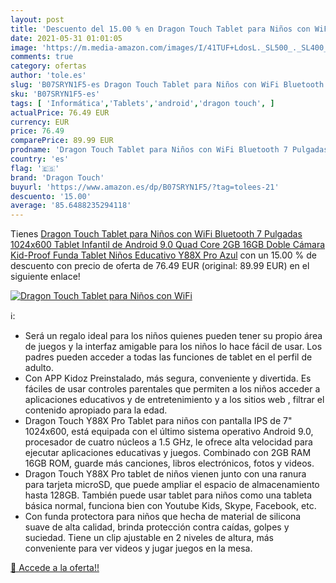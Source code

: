 ```yaml
---
layout: post
title: 'Descuento del 15.00 % en Dragon Touch Tablet para Niños con WiFi '
date: 2021-05-31 01:01:05
image: 'https://m.media-amazon.com/images/I/41TUF+LdosL._SL500_._SL400_.jpg'
comments: true
category: ofertas
author: 'tole.es'
slug: 'B07SRYN1F5-es Dragon Touch Tablet para Niños con WiFi Bluetooth 7...'
sku: 'B07SRYN1F5-es'
tags: [ 'Informática','Tablets','android','dragon touch', ]
actualPrice: 76.49 EUR
currency: EUR
price: 76.49
comparePrice: 89.99 EUR
prodname: 'Dragon Touch Tablet para Niños con WiFi Bluetooth 7 Pulgadas 1024x600 Tablet Infantil de Android 9.0 Quad Core 2GB 16GB Doble Cámara Kid-Proof Funda Tablet Niños Educativo Y88X Pro Azul'
country: 'es'
flag: '🇪🇸'
brand: 'Dragon Touch'
buyurl: 'https://www.amazon.es/dp/B07SRYN1F5/?tag=tolees-21'
descuento: '15.00'
average: '85.6488235294118'
---
```


Tienes [Dragon Touch Tablet para Niños con WiFi Bluetooth 7 Pulgadas 1024x600 Tablet Infantil de Android 9.0 Quad Core 2GB 16GB Doble Cámara Kid-Proof Funda Tablet Niños Educativo Y88X Pro Azul](https://www.amazon.es/dp/B07SRYN1F5/?tag=tolees-21) con un 15.00 % de descuento con precio de oferta de 76.49 EUR (original: 89.99 EUR) en el siguiente enlace!

[![Dragon Touch Tablet para Niños con WiFi ](https://m.media-amazon.com/images/I/41TUF+LdosL._SL500_._SL400_.jpg)](https://www.amazon.es/dp/B07SRYN1F5/?tag=tolees-21)

ℹ️:

- Será un regalo ideal para los niños quienes pueden tener su propio área de juegos y la interfaz amigable para los niños lo hace fácil de usar. Los padres pueden acceder a todas las funciones de tablet en el perfil de adulto.
- Con APP Kidoz Preinstalado, más segura, conveniente y divertida. Es fáciles de usar controles parentales que permiten a los niños acceder a aplicaciones educativos y de entretenimiento y a los sitios web , filtrar el contenido apropiado para la edad.
- Dragon Touch Y88X Pro Tablet para niños con pantalla IPS de 7" 1024x600, está equipada con el último sistema operativo Android 9.0, procesador de cuatro núcleos a 1.5 GHz, le ofrece alta velocidad para ejecutar aplicaciones educativas y juegos. Combinado con 2GB RAM 16GB ROM, guarde más canciones, libros electrónicos, fotos y videos.
- Dragon Touch Y88X Pro tablet de niños vienen junto con una ranura para tarjeta microSD, que puede ampliar el espacio de almacenamiento hasta 128GB. También puede usar tablet para niños como una tableta básica normal, funciona bien con Youtube Kids, Skype, Facebook, etc.
- Con funda protectora para niños que hecha de material de silicona suave de alta calidad, brinda protección contra caídas, golpes y suciedad. Tiene un clip ajustable en 2 niveles de altura, más conveniente para ver videos y jugar juegos en la mesa.

[🛒 Accede a la oferta!!](https://www.amazon.es/dp/B07SRYN1F5/?tag=tolees-21)
